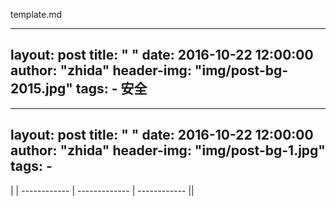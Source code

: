 template.md




---
layout:     post
title:      " "
date:       2016-10-22 12:00:00
author:     "zhida"
header-img: "img/post-bg-2015.jpg"
tags:
    - 安全
---



---
layout:     post
title:      " "
date:       2016-10-22 12:00:00
author:     "zhida"
header-img: "img/post-bg-1.jpg"
tags:
    -  
---





 | | 
------------ | ------------- | ------------
||
 